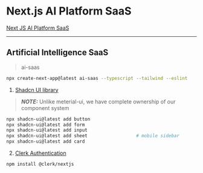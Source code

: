 # Next.js AI Platform SaaS

[Next JS AI Platform SaaS](https://www.youtube.com/watch?v=ffJ38dBzrlY)

---
## Artificial Intelligence SaaS
> ai-saas
``` bash
npx create-next-app@latest ai-saas --typescript --tailwind --eslint
```

1. [Shadcn UI library](https://ui.shadcn.com/docs)
> **_NOTE:_**  Unlike meterial-ui, we have complete ownership of our component system
``` bash
npx shadcn-ui@latest add button
npx shadcn-ui@latest add form
npx shadcn-ui@latest add input
npx shadcn-ui@latest add sheet                  # mobile sidebar
npx shadcn-ui@latest add card
```

2. [Clerk Authentication](https://clerk.com/)
``` bash
npm install @clerk/nextjs
```